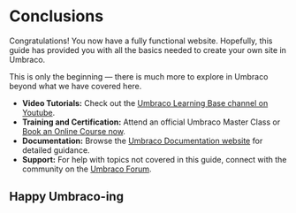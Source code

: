 # Conclusions

Congratulations! You now have a fully functional website. Hopefully, this guide has provided you with all the basics needed to create your own site in Umbraco.

This is only the beginning — there is much more to explore in Umbraco beyond what we have covered here.

* **Video Tutorials:** Check out the [Umbraco Learning Base channel on Youtube](https://www.youtube.com/c/UmbracoLearningBase).
* **Training and Certification:** Attend an official Umbraco Master Class or [Book an Online Course now](https://umbraco.com/products/training).
* **Documentation:** Browse the [Umbraco Documentation website](https://docs.umbraco.com/welcome/) for detailed guidance.
* **Support:** For help with topics not covered in this guide, connect with the community on the [Umbraco Forum](https://our.umbraco.com/forum).

## Happy Umbraco-ing
